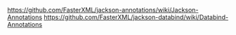 

https://github.com/FasterXML/jackson-annotations/wiki/Jackson-Annotations
https://github.com/FasterXML/jackson-databind/wiki/Databind-Annotations




